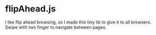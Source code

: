 flipAhead.js
============

I like flip ahead browsing, so I made this tiny lib to give it to all browsers. Swipe with two finger to navigate between pages.
